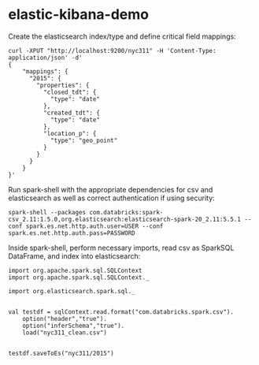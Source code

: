 # elastic-kibana-demo

Create the elasticsearch index/type and define critical field mappings:
```
curl -XPUT "http://localhost:9200/nyc311" -H 'Content-Type: application/json' -d'
{
    "mappings": {
      "2015": {
        "properties": {
          "closed_tdt": {
            "type": "date"
          },
          "created_tdt": {
            "type": "date"
          },
          "location_p": {
            "type": "geo_point"
          }
        }
      }
    }
}'
```

Run spark-shell with the appropriate dependencies for csv and elasticsearch as well as correct authentication if using security:
```
spark-shell --packages com.databricks:spark-csv_2.11:1.5.0,org.elasticsearch:elasticsearch-spark-20_2.11:5.5.1 --conf spark.es.net.http.auth.user=USER --conf spark.es.net.http.auth.pass=PASSWORD
```

Inside spark-shell, perform necessary imports, read csv as SparkSQL DataFrame, and index into elasticsearch:
```
import org.apache.spark.sql.SQLContext
import org.apache.spark.sql.SQLContext._

import org.elasticsearch.spark.sql._


val testdf = sqlContext.read.format("com.databricks.spark.csv").
	option("header","true").
	option("inferSchema","true").
	load("nyc311_clean.csv")
  
  
testdf.saveToEs("nyc311/2015")
```
